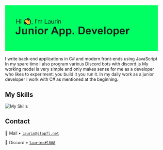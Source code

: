 ![Header](https://github.com/Laurino108/laurino108/blob/main/header.png?raw=true)

I write back-end applications in C# and modern front-ends using JavaScript In my spare time I also program various Discord bots with discord.js
My working model is very simple and only makes sense for me as a developer who likes to experiment: you build it you run it.
In my daily work as a junior developer I work with C# as mentioned at the beginning.

## My Skills

![My Skills](https://skillicons.dev/icons?i=javascript,visualstudio,vscode,photoshop,aftereffects,linkedin,discord,mongodb,cs,html,css&theme=dark)

## Contact

📧 Mail • [`laurin@stapfl.net`](mailto:laurin@stapfl.net)  

💬 Discord • [`laurino#1008`](https://discord.com/users/842752885602254906) 
